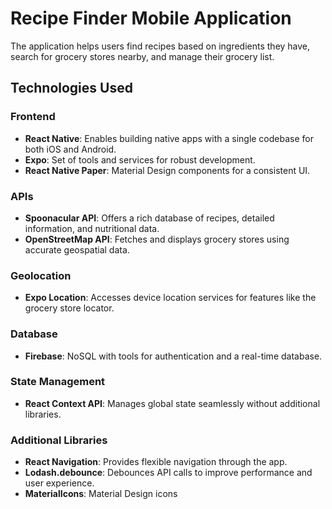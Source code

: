 # Recipe Finder Mobile Application

The application helps users find recipes based on ingredients they have, search for grocery stores nearby, and manage their grocery list.

## Technologies Used

### Frontend
- **React Native**: Enables building native apps with a single codebase for both iOS and Android.
- **Expo**: Set of tools and services for robust development.
- **React Native Paper**: Material Design components for a consistent UI.

### APIs
- **Spoonacular API**: Offers a rich database of recipes, detailed information, and nutritional data.
- **OpenStreetMap API**: Fetches and displays grocery stores using accurate geospatial data.

### Geolocation
- **Expo Location**: Accesses device location services for features like the grocery store locator.

### Database
- **Firebase**: NoSQL with tools for authentication and a real-time database.

### State Management
- **React Context API**: Manages global state seamlessly without additional libraries.

### Additional Libraries
- **React Navigation**: Provides flexible navigation through the app.
- **Lodash.debounce**: Debounces API calls to improve performance and user experience.
- **MaterialIcons**: Material Design icons
